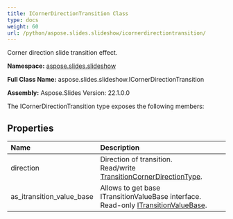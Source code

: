 ```yaml
---
title: ICornerDirectionTransition Class
type: docs
weight: 60
url: /python/aspose.slides.slideshow/icornerdirectiontransition/
---
```


Corner direction slide transition effect.

**Namespace:** [aspose.slides.slideshow](/python/aspose.slides.slideshow/)

**Full Class Name:** aspose.slides.slideshow.ICornerDirectionTransition

**Assembly:**  Aspose.Slides Version: 22.1.0.0

The ICornerDirectionTransition type exposes the following members:
## **Properties**
|**Name**|**Description**|
| :- | :- |
|direction|Direction of transition.<br/>            Read/write [TransitionCornerDirectionType](/python/aspose.slides.slideshow/transitioncornerdirectiontype/).|
|as_itransition_value_base|Allows to get base ITransitionValueBase interface.<br/>            Read-only [ITransitionValueBase](/python/aspose.slides.slideshow/itransitionvaluebase/).|
